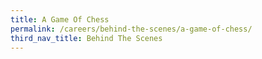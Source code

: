 ```yaml
---
title: A Game Of Chess
permalink: /careers/behind-the-scenes/a-game-of-chess/
third_nav_title: Behind The Scenes
---
```


